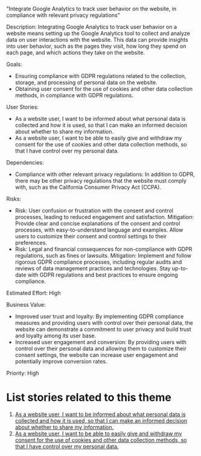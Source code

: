 "Integrate Google Analytics to track user behavior on the website, in compliance with relevant privacy regulations"

Description: Integrating Google Analytics to track user behavior on a website means setting up the Google Analytics tool to collect and analyze data on user interactions with the website. This data can provide insights into user behavior, such as the pages they visit, how long they spend on each page, and which actions they take on the website.

Goals: 
* Ensuring compliance with GDPR regulations related to the collection, storage, and processing of personal data on the website.
* Obtaining user consent for the use of cookies and other data collection methods, in compliance with GDPR regulations.

User Stories: 
* As a website user, I want to be informed about what personal data is collected and how it is used, so that I can make an informed decision about whether to share my information.
* As a website user, I want to be able to easily give and withdraw my consent for the use of cookies and other data collection methods, so that I have control over my personal data.

Dependencies: 
* Compliance with other relevant privacy regulations: In addition to GDPR, there may be other privacy regulations that the website must comply with, such as the California Consumer Privacy Act (CCPA).

Risks: 
* Risk: User confusion or frustration with the consent and control processes, leading to reduced engagement and satisfaction.
Mitigation: Provide clear and concise explanations of the consent and control processes, with easy-to-understand language and examples. Allow users to customize their consent and control settings to their preferences.
* Risk: Legal and financial consequences for non-compliance with GDPR regulations, such as fines or lawsuits.
Mitigation: Implement and follow rigorous GDPR compliance processes, including regular audits and reviews of data management practices and technologies. Stay up-to-date with GDPR regulations and best practices to ensure ongoing compliance.

Estimated Effort: High

Business Value: 
* Improved user trust and loyalty: By implementing GDPR compliance measures and providing users with control over their personal data, the website can demonstrate a commitment to user privacy and build trust and loyalty among its user base.
* Increased user engagement and conversion: By providing users with control over their personal data and allowing them to customize their consent settings, the website can increase user engagement and potentially improve conversion rates.

Priority: High

# List stories related to this theme
1. [As a website user, I want to be informed about what personal data is collected and how it is used, so that I can make an informed decision about whether to share my information.](https://github.com/amm33/mywebclass-agile-docs/blob/a2925c525a5ea2cb7e14036210c07e96eddb5071/documentation/templates/theme/initiatives/epics/stories/story13.md)
2. [As a website user, I want to be able to easily give and withdraw my consent for the use of cookies and other data collection methods, so that I have control over my personal data.](https://github.com/amm33/mywebclass-agile-docs/blob/2f145f5a43b894c33eff1c5bbb5901898e70c8a9/documentation/templates/theme/initiatives/epics/stories/story14.md)
